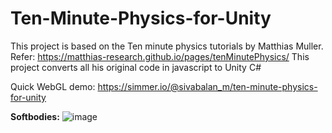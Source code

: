 # Ten-Minute-Physics-for-Unity
This project is based on the Ten minute physics tutorials by Matthias Muller. Refer: https://matthias-research.github.io/pages/tenMinutePhysics/
This project converts all his original code in javascript to Unity C#

Quick WebGL demo: https://simmer.io/@sivabalan_m/ten-minute-physics-for-unity

**Softbodies:**
![image](https://github.com/sivabalan-m/Ten-Minute-Physics-for-Unity/assets/43854177/f20cbe31-ce87-40b7-bc37-dd8965204524)



